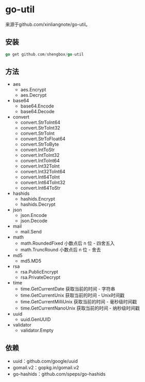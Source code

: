 # go-util

来源于github.com/xinliangnote/go-util。

## 安装

```go
go get github.com/shengbox/go-util
```

## 方法

- aes
    - aes.Encrypt
    - aes.Decrypt
- base64
    - base64.Encode
    - base64.Decode
- convert
    - convert.StrToInt64
    - convert.StrToInt32
    - convert.StrToInt
    - convert.StrToFloat64
    - convert.StrToByte
    - convert.IntToStr
    - convert.IntToInt32
    - convert.IntToInt64
    - convert.Int32ToInt
    - convert.Int32ToInt64
    - convert.Int64ToInt
    - convert.Int64ToInt32
    - convert.Int64ToStr
- hashids
    - hashids.Encrypt
    - hashids.Decrypt
- json
    - json.Encode
    - json.Decode
- mail
    - mail.Send
- math
    - math.RoundedFixed 小数点后 n 位 - 四舍五入
    - math.TruncRound   小数点后 n 位 - 舍去    
- md5
    - md5.MD5
- rsa
    - rsa.PublicEncrypt
    - rsa.PrivateDecrypt
- time
    - time.GetCurrentDate      获取当前的时间 - 字符串
    - time.GetCurrentUnix      获取当前的时间 - Unix时间戳
    - time.GetCurrentMilliUnix 获取当前的时间 - 毫秒级时间戳
    - time.GetCurrentNanoUnix  获取当前的时间 - 纳秒级时间戳
- uuid
    - uuid.GenUUID
- validator
    - validator.Empty
    
## 依赖

- uuid：github.com/google/uuid
- gomail.v2：gopkg.in/gomail.v2
- go-hashids：github.com/speps/go-hashids


